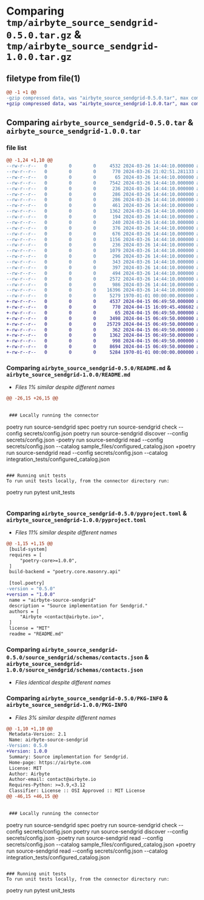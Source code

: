 # Comparing `tmp/airbyte_source_sendgrid-0.5.0.tar.gz` & `tmp/airbyte_source_sendgrid-1.0.0.tar.gz`

## filetype from file(1)

```diff
@@ -1 +1 @@
-gzip compressed data, was "airbyte_source_sendgrid-0.5.0.tar", max compression
+gzip compressed data, was "airbyte_source_sendgrid-1.0.0.tar", max compression
```

## Comparing `airbyte_source_sendgrid-0.5.0.tar` & `airbyte_source_sendgrid-1.0.0.tar`

### file list

```diff
@@ -1,24 +1,10 @@
--rw-r--r--   0        0        0     4532 2024-03-26 14:44:10.000000 airbyte_source_sendgrid-0.5.0/README.md
--rw-r--r--   0        0        0      770 2024-03-26 21:02:51.281133 airbyte_source_sendgrid-0.5.0/pyproject.toml
--rw-r--r--   0        0        0       65 2024-03-26 14:44:10.000000 airbyte_source_sendgrid-0.5.0/source_sendgrid/__init__.py
--rw-r--r--   0        0        0     7542 2024-03-26 14:44:10.000000 airbyte_source_sendgrid-0.5.0/source_sendgrid/manifest.yaml
--rw-r--r--   0        0        0      236 2024-03-26 14:44:10.000000 airbyte_source_sendgrid-0.5.0/source_sendgrid/run.py
--rw-r--r--   0        0        0      286 2024-03-26 14:44:10.000000 airbyte_source_sendgrid-0.5.0/source_sendgrid/schemas/blocks.json
--rw-r--r--   0        0        0      286 2024-03-26 14:44:10.000000 airbyte_source_sendgrid-0.5.0/source_sendgrid/schemas/bounces.json
--rw-r--r--   0        0        0      461 2024-03-26 14:44:10.000000 airbyte_source_sendgrid-0.5.0/source_sendgrid/schemas/campaigns.json
--rw-r--r--   0        0        0     1362 2024-03-26 14:44:10.000000 airbyte_source_sendgrid-0.5.0/source_sendgrid/schemas/contacts.json
--rw-r--r--   0        0        0      194 2024-03-26 14:44:10.000000 airbyte_source_sendgrid-0.5.0/source_sendgrid/schemas/global_suppressions.json
--rw-r--r--   0        0        0      240 2024-03-26 14:44:10.000000 airbyte_source_sendgrid-0.5.0/source_sendgrid/schemas/invalid_emails.json
--rw-r--r--   0        0        0      376 2024-03-26 14:44:10.000000 airbyte_source_sendgrid-0.5.0/source_sendgrid/schemas/lists.json
--rw-r--r--   0        0        0      676 2024-03-26 14:44:10.000000 airbyte_source_sendgrid-0.5.0/source_sendgrid/schemas/segments.json
--rw-r--r--   0        0        0     1156 2024-03-26 14:44:10.000000 airbyte_source_sendgrid-0.5.0/source_sendgrid/schemas/single_sends.json
--rw-r--r--   0        0        0      236 2024-03-26 14:44:10.000000 airbyte_source_sendgrid-0.5.0/source_sendgrid/schemas/spam_reports.json
--rw-r--r--   0        0        0     1079 2024-03-26 14:44:10.000000 airbyte_source_sendgrid-0.5.0/source_sendgrid/schemas/stats_automations.json
--rw-r--r--   0        0        0      296 2024-03-26 14:44:10.000000 airbyte_source_sendgrid-0.5.0/source_sendgrid/schemas/suppression_group_members.json
--rw-r--r--   0        0        0      343 2024-03-26 14:44:10.000000 airbyte_source_sendgrid-0.5.0/source_sendgrid/schemas/suppression_groups.json
--rw-r--r--   0        0        0      397 2024-03-26 14:44:10.000000 airbyte_source_sendgrid-0.5.0/source_sendgrid/schemas/templates.json
--rw-r--r--   0        0        0      494 2024-03-26 14:44:10.000000 airbyte_source_sendgrid-0.5.0/source_sendgrid/schemas/unsubscribe_groups.json
--rw-r--r--   0        0        0     2572 2024-03-26 14:44:10.000000 airbyte_source_sendgrid-0.5.0/source_sendgrid/source.py
--rw-r--r--   0        0        0      986 2024-03-26 14:44:10.000000 airbyte_source_sendgrid-0.5.0/source_sendgrid/spec.json
--rw-r--r--   0        0        0    16396 2024-03-26 14:44:10.000000 airbyte_source_sendgrid-0.5.0/source_sendgrid/streams.py
--rw-r--r--   0        0        0     5279 1970-01-01 00:00:00.000000 airbyte_source_sendgrid-0.5.0/PKG-INFO
+-rw-r--r--   0        0        0     4537 2024-04-15 06:49:50.000000 airbyte_source_sendgrid-1.0.0/README.md
+-rw-r--r--   0        0        0      770 2024-04-15 16:09:45.408602 airbyte_source_sendgrid-1.0.0/pyproject.toml
+-rw-r--r--   0        0        0       65 2024-04-15 06:49:50.000000 airbyte_source_sendgrid-1.0.0/source_sendgrid/__init__.py
+-rw-r--r--   0        0        0     3498 2024-04-15 06:49:50.000000 airbyte_source_sendgrid-1.0.0/source_sendgrid/config_migrations.py
+-rw-r--r--   0        0        0    25729 2024-04-15 06:49:50.000000 airbyte_source_sendgrid-1.0.0/source_sendgrid/manifest.yaml
+-rw-r--r--   0        0        0      362 2024-04-15 06:49:50.000000 airbyte_source_sendgrid-1.0.0/source_sendgrid/run.py
+-rw-r--r--   0        0        0     1362 2024-04-15 06:49:50.000000 airbyte_source_sendgrid-1.0.0/source_sendgrid/schemas/contacts.json
+-rw-r--r--   0        0        0      998 2024-04-15 06:49:50.000000 airbyte_source_sendgrid-1.0.0/source_sendgrid/source.py
+-rw-r--r--   0        0        0     8694 2024-04-15 06:49:50.000000 airbyte_source_sendgrid-1.0.0/source_sendgrid/streams.py
+-rw-r--r--   0        0        0     5284 1970-01-01 00:00:00.000000 airbyte_source_sendgrid-1.0.0/PKG-INFO
```

### Comparing `airbyte_source_sendgrid-0.5.0/README.md` & `airbyte_source_sendgrid-1.0.0/README.md`

 * *Files 1% similar despite different names*

```diff
@@ -26,15 +26,15 @@
 
 
 ### Locally running the connector
 ```
 poetry run source-sendgrid spec
 poetry run source-sendgrid check --config secrets/config.json
 poetry run source-sendgrid discover --config secrets/config.json
-poetry run source-sendgrid read --config secrets/config.json --catalog sample_files/configured_catalog.json
+poetry run source-sendgrid read --config secrets/config.json --catalog integration_tests/configured_catalog.json
 ```
 
 ### Running unit tests
 To run unit tests locally, from the connector directory run:
 ```
 poetry run pytest unit_tests
 ```
```

### Comparing `airbyte_source_sendgrid-0.5.0/pyproject.toml` & `airbyte_source_sendgrid-1.0.0/pyproject.toml`

 * *Files 11% similar despite different names*

```diff
@@ -1,15 +1,15 @@
 [build-system]
 requires = [
     "poetry-core>=1.0.0",
 ]
 build-backend = "poetry.core.masonry.api"
 
 [tool.poetry]
-version = "0.5.0"
+version = "1.0.0"
 name = "airbyte-source-sendgrid"
 description = "Source implementation for Sendgrid."
 authors = [
     "Airbyte <contact@airbyte.io>",
 ]
 license = "MIT"
 readme = "README.md"
```

### Comparing `airbyte_source_sendgrid-0.5.0/source_sendgrid/schemas/contacts.json` & `airbyte_source_sendgrid-1.0.0/source_sendgrid/schemas/contacts.json`

 * *Files identical despite different names*

### Comparing `airbyte_source_sendgrid-0.5.0/PKG-INFO` & `airbyte_source_sendgrid-1.0.0/PKG-INFO`

 * *Files 3% similar despite different names*

```diff
@@ -1,10 +1,10 @@
 Metadata-Version: 2.1
 Name: airbyte-source-sendgrid
-Version: 0.5.0
+Version: 1.0.0
 Summary: Source implementation for Sendgrid.
 Home-page: https://airbyte.com
 License: MIT
 Author: Airbyte
 Author-email: contact@airbyte.io
 Requires-Python: >=3.9,<3.12
 Classifier: License :: OSI Approved :: MIT License
@@ -46,15 +46,15 @@
 
 
 ### Locally running the connector
 ```
 poetry run source-sendgrid spec
 poetry run source-sendgrid check --config secrets/config.json
 poetry run source-sendgrid discover --config secrets/config.json
-poetry run source-sendgrid read --config secrets/config.json --catalog sample_files/configured_catalog.json
+poetry run source-sendgrid read --config secrets/config.json --catalog integration_tests/configured_catalog.json
 ```
 
 ### Running unit tests
 To run unit tests locally, from the connector directory run:
 ```
 poetry run pytest unit_tests
 ```
```

